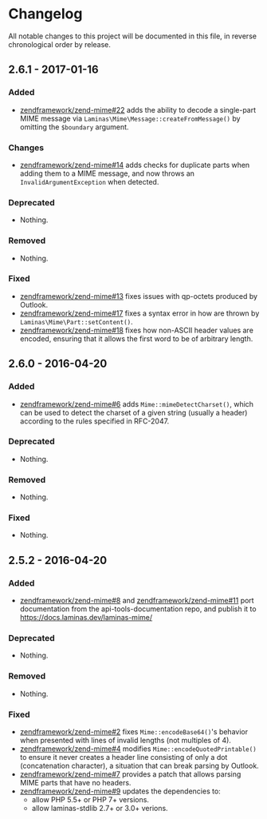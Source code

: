 # Changelog

All notable changes to this project will be documented in this file, in reverse chronological order by release.

## 2.6.1 - 2017-01-16

### Added

- [zendframework/zend-mime#22](https://github.com/zendframework/zend-mime/pull/22) adds the ability to
  decode a single-part MIME message via `Laminas\Mime\Message::createFromMessage()`
  by omitting the `$boundary` argument.

### Changes

- [zendframework/zend-mime#14](https://github.com/zendframework/zend-mime/pull/14) adds checks for
  duplicate parts when adding them to a MIME message, and now throws an
  `InvalidArgumentException` when detected.

### Deprecated

- Nothing.

### Removed

- Nothing.

### Fixed

- [zendframework/zend-mime#13](https://github.com/zendframework/zend-mime/pull/13) fixes issues with
  qp-octets produced by Outlook.
- [zendframework/zend-mime#17](https://github.com/zendframework/zend-mime/pull/17) fixes a syntax error
  in how are thrown by `Laminas\Mime\Part::setContent()`.
- [zendframework/zend-mime#18](https://github.com/zendframework/zend-mime/pull/18) fixes how non-ASCII
  header values are encoded, ensuring that it allows the first word to be of
  arbitrary length.

## 2.6.0 - 2016-04-20

### Added

- [zendframework/zend-mime#6](https://github.com/zendframework/zend-mime/pull/6) adds
  `Mime::mimeDetectCharset()`, which can be used to detect the charset
  of a given string (usually a header) according to the rules specified in
  RFC-2047.

### Deprecated

- Nothing.

### Removed

- Nothing.

### Fixed

- Nothing.

## 2.5.2 - 2016-04-20

### Added

- [zendframework/zend-mime#8](https://github.com/zendframework/zend-mime/pull/8) and
  [zendframework/zend-mime#11](https://github.com/zendframework/zend-mime/pull/11) port documentation
  from the api-tools-documentation repo, and publish it to
  https://docs.laminas.dev/laminas-mime/

### Deprecated

- Nothing.

### Removed

- Nothing.

### Fixed

- [zendframework/zend-mime#2](https://github.com/zendframework/zend-mime/pull/2) fixes
  `Mime::encodeBase64()`'s behavior when presented with lines of invalid
  lengths (not multiples of 4).
- [zendframework/zend-mime#4](https://github.com/zendframework/zend-mime/pull/4) modifies
  `Mime::encodeQuotedPrintable()` to ensure it never creates a header line
  consisting of only a dot (concatenation character), a situation that can break
  parsing by Outlook.
- [zendframework/zend-mime#7](https://github.com/zendframework/zend-mime/pull/7) provides a patch that
  allows parsing MIME parts that have no headers.
- [zendframework/zend-mime#9](https://github.com/zendframework/zend-mime/pull/9) updates the
  dependencies to:
  - allow PHP 5.5+ or PHP 7+ versions.
  - allow laminas-stdlib 2.7+ or 3.0+ verions.
